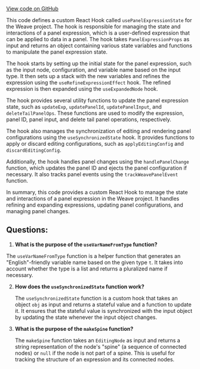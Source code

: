 [View code on GitHub](https://github.com/wandb/weave/weave-js/src/components/Panel2/PanelExpression/hooks.ts)

This code defines a custom React Hook called `usePanelExpressionState` for the Weave project. The hook is responsible for managing the state and interactions of a panel expression, which is a user-defined expression that can be applied to data in a panel. The hook takes `PanelExpressionProps` as input and returns an object containing various state variables and functions to manipulate the panel expression state.

The hook starts by setting up the initial state for the panel expression, such as the input node, configuration, and variable name based on the input type. It then sets up a stack with the new variables and refines the expression using the `useRefineExpressionEffect` hook. The refined expression is then expanded using the `useExpandedNode` hook.

The hook provides several utility functions to update the panel expression state, such as `updateExp`, `updatePanelId`, `updatePanelInput`, and `deleteTailPanelOps`. These functions are used to modify the expression, panel ID, panel input, and delete tail panel operations, respectively.

The hook also manages the synchronization of editing and rendering panel configurations using the `useSynchronizedState` hook. It provides functions to apply or discard editing configurations, such as `applyEditingConfig` and `discardEditingConfig`.

Additionally, the hook handles panel changes using the `handlePanelChange` function, which updates the panel ID and ejects the panel configuration if necessary. It also tracks panel events using the `trackWeavePanelEvent` function.

In summary, this code provides a custom React Hook to manage the state and interactions of a panel expression in the Weave project. It handles refining and expanding expressions, updating panel configurations, and managing panel changes.
## Questions: 
 1. **What is the purpose of the `useVarNameFromType` function?**

   The `useVarNameFromType` function is a helper function that generates an "English"-friendly variable name based on the given type `t`. It takes into account whether the type is a list and returns a pluralized name if necessary.

2. **How does the `useSynchronizedState` function work?**

   The `useSynchronizedState` function is a custom hook that takes an object `obj` as input and returns a stateful value and a function to update it. It ensures that the stateful value is synchronized with the input object by updating the state whenever the input object changes.

3. **What is the purpose of the `makeSpine` function?**

   The `makeSpine` function takes an `EditingNode` as input and returns a string representation of the node's "spine" (a sequence of connected nodes) or `null` if the node is not part of a spine. This is useful for tracking the structure of an expression and its connected nodes.